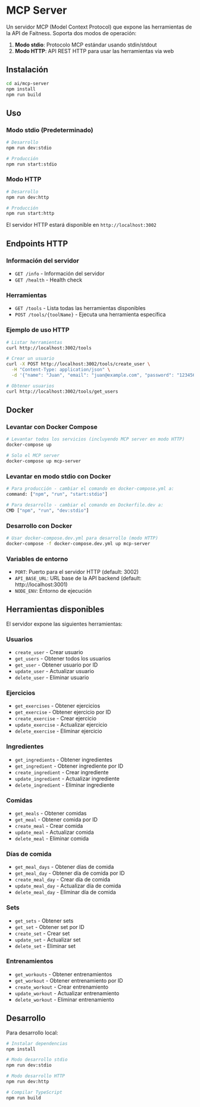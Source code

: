 # MCP Server

Un servidor MCP (Model Context Protocol) que expone las herramientas de la API de Faitness. Soporta dos modos de operación:

1. **Modo stdio**: Protocolo MCP estándar usando stdin/stdout
2. **Modo HTTP**: API REST HTTP para usar las herramientas via web

## Instalación

```bash
cd ai/mcp-server
npm install
npm run build
```

## Uso

### Modo stdio (Predeterminado)

```bash
# Desarrollo
npm run dev:stdio

# Producción
npm run start:stdio
```

### Modo HTTP

```bash
# Desarrollo
npm run dev:http

# Producción
npm run start:http
```

El servidor HTTP estará disponible en `http://localhost:3002`

## Endpoints HTTP

### Información del servidor

- `GET /info` - Información del servidor
- `GET /health` - Health check

### Herramientas

- `GET /tools` - Lista todas las herramientas disponibles
- `POST /tools/{toolName}` - Ejecuta una herramienta específica

### Ejemplo de uso HTTP

```bash
# Listar herramientas
curl http://localhost:3002/tools

# Crear un usuario
curl -X POST http://localhost:3002/tools/create_user \
  -H "Content-Type: application/json" \
  -d '{"name": "Juan", "email": "juan@example.com", "password": "123456"}'

# Obtener usuarios
curl http://localhost:3002/tools/get_users
```

## Docker

### Levantar con Docker Compose

```bash
# Levantar todos los servicios (incluyendo MCP server en modo HTTP)
docker-compose up

# Solo el MCP server
docker-compose up mcp-server
```

### Levantar en modo stdio con Docker

```bash
# Para producción - cambiar el comando en docker-compose.yml a:
command: ["npm", "run", "start:stdio"]

# Para desarrollo - cambiar el comando en Dockerfile.dev a:
CMD ["npm", "run", "dev:stdio"]
```

### Desarrollo con Docker

```bash
# Usar docker-compose.dev.yml para desarrollo (modo HTTP)
docker-compose -f docker-compose.dev.yml up mcp-server
```

### Variables de entorno

- `PORT`: Puerto para el servidor HTTP (default: 3002)
- `API_BASE_URL`: URL base de la API backend (default: http://localhost:3001)
- `NODE_ENV`: Entorno de ejecución

## Herramientas disponibles

El servidor expone las siguientes herramientas:

### Usuarios

- `create_user` - Crear usuario
- `get_users` - Obtener todos los usuarios
- `get_user` - Obtener usuario por ID
- `update_user` - Actualizar usuario
- `delete_user` - Eliminar usuario

### Ejercicios

- `get_exercises` - Obtener ejercicios
- `get_exercise` - Obtener ejercicio por ID
- `create_exercise` - Crear ejercicio
- `update_exercise` - Actualizar ejercicio
- `delete_exercise` - Eliminar ejercicio

### Ingredientes

- `get_ingredients` - Obtener ingredientes
- `get_ingredient` - Obtener ingrediente por ID
- `create_ingredient` - Crear ingrediente
- `update_ingredient` - Actualizar ingrediente
- `delete_ingredient` - Eliminar ingrediente

### Comidas

- `get_meals` - Obtener comidas
- `get_meal` - Obtener comida por ID
- `create_meal` - Crear comida
- `update_meal` - Actualizar comida
- `delete_meal` - Eliminar comida

### Días de comida

- `get_meal_days` - Obtener días de comida
- `get_meal_day` - Obtener día de comida por ID
- `create_meal_day` - Crear día de comida
- `update_meal_day` - Actualizar día de comida
- `delete_meal_day` - Eliminar día de comida

### Sets

- `get_sets` - Obtener sets
- `get_set` - Obtener set por ID
- `create_set` - Crear set
- `update_set` - Actualizar set
- `delete_set` - Eliminar set

### Entrenamientos

- `get_workouts` - Obtener entrenamientos
- `get_workout` - Obtener entrenamiento por ID
- `create_workout` - Crear entrenamiento
- `update_workout` - Actualizar entrenamiento
- `delete_workout` - Eliminar entrenamiento

## Desarrollo

Para desarrollo local:

```bash
# Instalar dependencias
npm install

# Modo desarrollo stdio
npm run dev:stdio

# Modo desarrollo HTTP
npm run dev:http

# Compilar TypeScript
npm run build
```
